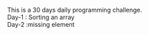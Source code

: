 This is a 30 days daily programming challenge.
<br>
Day-1 : Sorting an array
<br>
Day-2 :missing element
